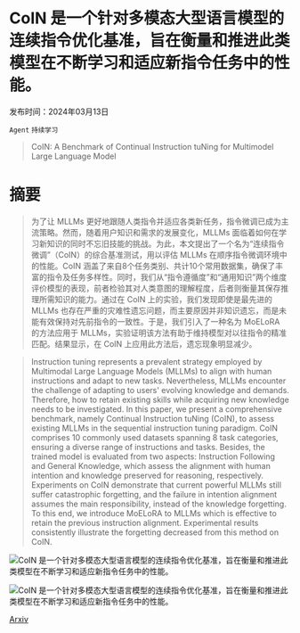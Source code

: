 # CoIN 是一个针对多模态大型语言模型的连续指令优化基准，旨在衡量和推进此类模型在不断学习和适应新指令任务中的性能。

发布时间：2024年03月13日

`Agent` `持续学习`

> CoIN: A Benchmark of Continual Instruction tuNing for Multimodel Large Language Model

# 摘要

> 为了让 MLLMs 更好地跟随人类指令并适应各类新任务，指令微调已成为主流策略。然而，随着用户知识和需求的发展变化，MLLMs 面临着如何在学习新知识的同时不忘旧技能的挑战。为此，本文提出了一个名为“连续指令微调”（CoIN）的综合基准测试，用以评估 MLLMs 在顺序指令微调环境中的性能。CoIN 涵盖了来自8个任务类别、共计10个常用数据集，确保了丰富的指令及任务多样性。同时，我们从“指令遵循度”和“通用知识”两个维度评价模型的表现，前者检验其对人类意图的理解程度，后者则衡量其保存推理所需知识的能力。通过在 CoIN 上的实验，我们发现即使是最先进的 MLLMs 也存在严重的灾难性遗忘问题，而主要原因并非知识遗忘，而是未能有效保持对先前指令的一致性。于是，我们引入了一种名为 MoELoRA 的方法应用于 MLLMs，实验证明该方法有助于维持模型对以往指令的精准匹配。结果显示，在 CoIN 上应用此方法后，遗忘现象明显减少。

> Instruction tuning represents a prevalent strategy employed by Multimodal Large Language Models (MLLMs) to align with human instructions and adapt to new tasks. Nevertheless, MLLMs encounter the challenge of adapting to users' evolving knowledge and demands. Therefore, how to retain existing skills while acquiring new knowledge needs to be investigated. In this paper, we present a comprehensive benchmark, namely Continual Instruction tuNing (CoIN), to assess existing MLLMs in the sequential instruction tuning paradigm. CoIN comprises 10 commonly used datasets spanning 8 task categories, ensuring a diverse range of instructions and tasks. Besides, the trained model is evaluated from two aspects: Instruction Following and General Knowledge, which assess the alignment with human intention and knowledge preserved for reasoning, respectively. Experiments on CoIN demonstrate that current powerful MLLMs still suffer catastrophic forgetting, and the failure in intention alignment assumes the main responsibility, instead of the knowledge forgetting. To this end, we introduce MoELoRA to MLLMs which is effective to retain the previous instruction alignment. Experimental results consistently illustrate the forgetting decreased from this method on CoIN.

![CoIN 是一个针对多模态大型语言模型的连续指令优化基准，旨在衡量和推进此类模型在不断学习和适应新指令任务中的性能。](../../../paper_images/2403.08350/x1.png)

![CoIN 是一个针对多模态大型语言模型的连续指令优化基准，旨在衡量和推进此类模型在不断学习和适应新指令任务中的性能。](../../../paper_images/2403.08350/x2.png)

[Arxiv](https://arxiv.org/abs/2403.08350)